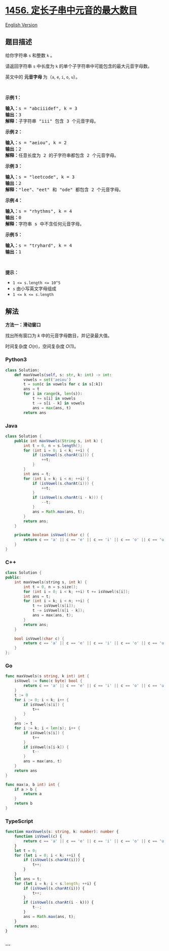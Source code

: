 # [1456. 定长子串中元音的最大数目](https://leetcode.cn/problems/maximum-number-of-vowels-in-a-substring-of-given-length)

[English Version](/solution/1400-1499/1456.Maximum%20Number%20of%20Vowels%20in%20a%20Substring%20of%20Given%20Length/README_EN.md)

## 题目描述

<!-- 这里写题目描述 -->

<p>给你字符串 <code>s</code> 和整数 <code>k</code> 。</p>

<p>请返回字符串 <code>s</code> 中长度为 <code>k</code> 的单个子字符串中可能包含的最大元音字母数。</p>

<p>英文中的 <strong>元音字母 </strong>为（<code>a</code>, <code>e</code>, <code>i</code>, <code>o</code>, <code>u</code>）。</p>

<p>&nbsp;</p>

<p><strong>示例 1：</strong></p>

<pre><strong>输入：</strong>s = &quot;abciiidef&quot;, k = 3
<strong>输出：</strong>3
<strong>解释：</strong>子字符串 &quot;iii&quot; 包含 3 个元音字母。
</pre>

<p><strong>示例 2：</strong></p>

<pre><strong>输入：</strong>s = &quot;aeiou&quot;, k = 2
<strong>输出：</strong>2
<strong>解释：</strong>任意长度为 2 的子字符串都包含 2 个元音字母。
</pre>

<p><strong>示例 3：</strong></p>

<pre><strong>输入：</strong>s = &quot;leetcode&quot;, k = 3
<strong>输出：</strong>2
<strong>解释：</strong>&quot;lee&quot;、&quot;eet&quot; 和 &quot;ode&quot; 都包含 2 个元音字母。
</pre>

<p><strong>示例 4：</strong></p>

<pre><strong>输入：</strong>s = &quot;rhythms&quot;, k = 4
<strong>输出：</strong>0
<strong>解释：</strong>字符串 s 中不含任何元音字母。
</pre>

<p><strong>示例 5：</strong></p>

<pre><strong>输入：</strong>s = &quot;tryhard&quot;, k = 4
<strong>输出：</strong>1
</pre>

<p>&nbsp;</p>

<p><strong>提示：</strong></p>

<ul>
	<li><code>1 &lt;= s.length &lt;= 10^5</code></li>
	<li><code>s</code> 由小写英文字母组成</li>
	<li><code>1 &lt;= k &lt;= s.length</code></li>
</ul>

## 解法

<!-- 这里可写通用的实现逻辑 -->

**方法一：滑动窗口**

找出所有窗口为 $k$ 中的元音字母数目，并记录最大值。

时间复杂度 $O(n)$，空间复杂度 $O(1)$。

<!-- tabs:start -->

### **Python3**

<!-- 这里可写当前语言的特殊实现逻辑 -->

```python
class Solution:
    def maxVowels(self, s: str, k: int) -> int:
        vowels = set('aeiou')
        t = sum(c in vowels for c in s[:k])
        ans = t
        for i in range(k, len(s)):
            t += s[i] in vowels
            t -= s[i - k] in vowels
            ans = max(ans, t)
        return ans
```

### **Java**

<!-- 这里可写当前语言的特殊实现逻辑 -->

```java
class Solution {
    public int maxVowels(String s, int k) {
        int t = 0, n = s.length();
        for (int i = 0; i < k; ++i) {
            if (isVowel(s.charAt(i))) {
                ++t;
            }
        }
        int ans = t;
        for (int i = k; i < n; ++i) {
            if (isVowel(s.charAt(i))) {
                ++t;
            }
            if (isVowel(s.charAt(i - k))) {
                --t;
            }
            ans = Math.max(ans, t);
        }
        return ans;
    }

    private boolean isVowel(char c) {
        return c == 'a' || c == 'e' || c == 'i' || c == 'o' || c == 'u';
    }
}
```

### **C++**

```cpp
class Solution {
public:
    int maxVowels(string s, int k) {
        int t = 0, n = s.size();
        for (int i = 0; i < k; ++i) t += isVowel(s[i]);
        int ans = t;
        for (int i = k; i < n; ++i) {
            t += isVowel(s[i]);
            t -= isVowel(s[i - k]);
            ans = max(ans, t);
        }
        return ans;
    }

    bool isVowel(char c) {
        return c == 'a' || c == 'e' || c == 'i' || c == 'o' || c == 'u';
    }
};
```

### **Go**

```go
func maxVowels(s string, k int) int {
	isVowel := func(c byte) bool {
		return c == 'a' || c == 'e' || c == 'i' || c == 'o' || c == 'u'
	}
	t := 0
	for i := 0; i < k; i++ {
		if isVowel(s[i]) {
			t++
		}
	}
	ans := t
	for i := k; i < len(s); i++ {
		if isVowel(s[i]) {
			t++
		}
		if isVowel(s[i-k]) {
			t--
		}
		ans = max(ans, t)
	}
	return ans
}

func max(a, b int) int {
	if a > b {
		return a
	}
	return b
}
```

### **TypeScript**

```ts
function maxVowels(s: string, k: number): number {
    function isVowel(c) {
        return c == 'a' || c == 'e' || c == 'i' || c == 'o' || c == 'u';
    }
    let t = 0;
    for (let i = 0; i < k; ++i) {
        if (isVowel(s.charAt(i))) {
            t++;
        }
    }
    let ans = t;
    for (let i = k; i < s.length; ++i) {
        if (isVowel(s.charAt(i))) {
            t++;
        }
        if (isVowel(s.charAt(i - k))) {
            t--;
        }
        ans = Math.max(ans, t);
    }
    return ans;
}
```

### **...**

```

```

<!-- tabs:end -->
